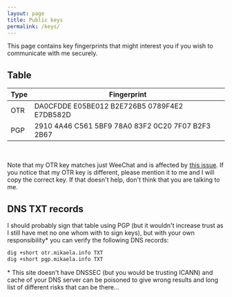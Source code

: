 ```yaml
---
layout: page
title: Public keys
permalink: /keys/
---
```


This page contains key fingerprints that might interest you if you wish
to communicate with me securely.

## Table

| Type | Fingerprint |
|------|-------------|
| OTR | DA0CFDDE E05BE012 B2E726B5 0789F4E2 E7DB582D |
| PGP | 2910 4A46 C561 5BF9 78A0  83F2 0C20 7F07 B2F3 2B67 |

<br/>

Note that my OTR key matches just WeeChat and is affected by [this issue].
If you notice that my OTR key is different, please mention it to me and I will
copy the correct key. If that doesn't help, don't think that you are talking to me.

[this issue]:https://github.com/mmb/weechat-otr/issues/70

## DNS TXT records

I should probably sign that table using PGP (but it wouldn't increase
trust as I still have met no one whom with to sign keys), but with your
own responsibility\* you can verify the following DNS records:

```bash
dig +short otr.mikaela.info TXT
dig +short pgp.mikaela.info TXT
```

\* This site doesn't have DNSSEC (but you would be trusting ICANN) and
cache of your DNS server can be poisoned to give wrong results and long
list of different risks that can be there…
